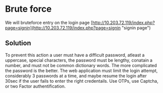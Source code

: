 # Brute force

We will bruteforce entry on the login page [http://10.203.72.119/index.php?page=signin](http://10.203.72.119/index.php?page=signin "signin page")

## Solution
To prevent this action a user must have a difficult password, atleast a uppercase, special characters, the password must be lengthy, conatain a number, and must not be common dictionary words. The more complicated the password is the better. The web application must limit the login attempt, considerably 3 passwords at a time, and maybe resume the login after 30sec if the user fails to enter the right credentails. Use OTPs, use Captcha, or two Factor authentification.